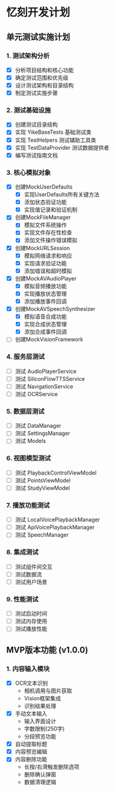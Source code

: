 # 忆刻开发计划

## 单元测试实施计划

### 1. 测试架构分析
- [x] 分析项目结构和核心功能
- [x] 确定测试范围和优先级
- [x] 设计测试架构和目录结构
- [x] 制定测试实施步骤

### 2. 测试基础设施
- [x] 创建测试目录结构
- [x] 实现 YikeBaseTests 基础测试类
- [x] 实现 TestHelpers 测试辅助工具类
- [x] 实现 TestDataProvider 测试数据提供者
- [x] 编写测试指南文档

### 3. 核心模拟对象
- [x] 创建MockUserDefaults
  - [x] 实现UserDefaults所有关键方法
  - [x] 添加状态验证功能
  - [x] 实现值记录和验证机制
- [x] 创建MockFileManager
  - [x] 模拟文件系统操作
  - [x] 实现文件存在性检查
  - [x] 添加文件操作错误模拟
- [x] 创建MockURLSession
  - [x] 模拟网络请求和响应
  - [x] 实现请求验证功能
  - [x] 添加错误和超时模拟
- [x] 创建MockAVAudioPlayer
  - [x] 模拟音频播放功能
  - [x] 实现播放状态管理
  - [x] 添加播放事件回调
- [x] 创建MockAVSpeechSynthesizer
  - [x] 模拟语音合成功能
  - [x] 实现合成状态管理
  - [x] 添加合成事件回调
- [ ] 创建MockVisionFramework

### 4. 服务层测试
- [ ] 测试 AudioPlayerService
- [ ] 测试 SiliconFlowTTSService
- [ ] 测试 NavigationService
- [ ] 测试 OCRService

### 5. 数据层测试
- [ ] 测试 DataManager
- [ ] 测试 SettingsManager
- [ ] 测试 Models

### 6. 视图模型测试
- [ ] 测试 PlaybackControlViewModel
- [ ] 测试 PointsViewModel
- [ ] 测试 StudyViewModel

### 7. 播放功能测试
- [ ] 测试 LocalVoicePlaybackManager
- [ ] 测试 ApiVoicePlaybackManager
- [ ] 测试 SpeechManager

### 8. 集成测试
- [ ] 测试组件间交互
- [ ] 测试数据流
- [ ] 测试用户场景

### 9. 性能测试
- [ ] 测试启动时间
- [ ] 测试内存使用
- [ ] 测试播放性能

## MVP版本功能 (v1.0.0)

### 1. 内容输入模块
- [x] OCR文本识别
  - 相机调用与图片获取
  - Vision框架集成
  - 识别结果处理
- [x] 手动文本输入
  - 输入界面设计
  - 字数限制(250字)
  - 分段预览功能
- [x] 自动提取标题
- [x] 内容预览编辑
- [x] 内容删除功能
  - 长按/右滑触发删除选项
  - 删除确认弹窗
  - 数据清理逻辑 